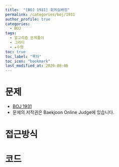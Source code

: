 ```yaml
---
title:  "[BOJ 1931] 회의실배정"
permalink: /categories/boj/1931
author_profile: true
categories:
  - BOJ
tags:
  - 알고리즘 문제풀이
  - 그리디
  - ★수정
toc: true
toc_label: "목차"
toc_icon: "bookmark"
last_modified_at: 2020-08-06
---
```

# 문제
* [BOJ 1931]()
* 문제의 저작권은 Baekjoon Online Judge에 있습니다.  

# 접근방식 


# 코드
```java

```
